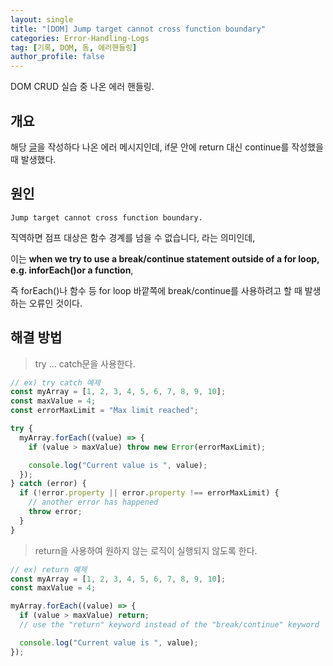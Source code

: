 ```yaml
---
layout: single
title: "[DOM] Jump target cannot cross function boundary"
categories: Error-Handling-Logs
tag: [기록, DOM, 돔, 에러핸들링]
author_profile: false
---
```


DOM CRUD 실습 중 나온 에러 핸들링.

## 개요

해당 [글](https://hsly22xk.github.io/dom/dom/)을 작성하다 나온 에러 메시지인데, if문 안에 return 대신 continue를 작성했을 때 발생했다.

## 원인

```
Jump target cannot cross function boundary.
```

직역하면 점프 대상은 함수 경계를 넘을 수 없습니다, 라는 의미인데,

이는 **when we try to use a break/continue statement outside of a for loop, e.g. inforEach()or a function**,

즉 forEach()나 함수 등 for loop 바깥쪽에 break/continue를 사용하려고 할 때 발생하는 오류인 것이다.

## 해결 방법

> try ... catch문을 사용한다.

```javascript
// ex) try catch 예제
const myArray = [1, 2, 3, 4, 5, 6, 7, 8, 9, 10];
const maxValue = 4;
const errorMaxLimit = "Max limit reached";

try {
  myArray.forEach((value) => {
    if (value > maxValue) throw new Error(errorMaxLimit);

    console.log("Current value is ", value);
  });
} catch (error) {
  if (!error.property || error.property !== errorMaxLimit) {
    // another error has happened
    throw error;
  }
}
```

> return을 사용하여 원하지 않는 로직이 실행되지 않도록 한다.

```javascript
// ex) return 예제
const myArray = [1, 2, 3, 4, 5, 6, 7, 8, 9, 10];
const maxValue = 4;

myArray.forEach((value) => {
  if (value > maxValue) return;
  // use the "return" keyword instead of the "break/continue" keyword

  console.log("Current value is ", value);
});
```
